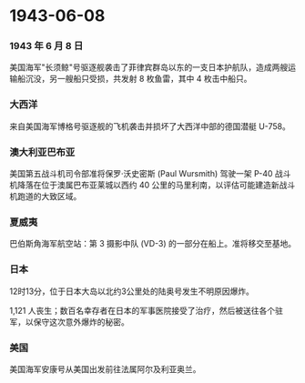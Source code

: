 # 1943-06-08

### 1943 年 6 月 8 日

美国海军"长须鲸"号驱逐舰袭击了菲律宾群岛以东的一支日本护航队，造成两艘运输船沉没，另一艘船只受损，共发射
8 枚鱼雷，其中 4 枚击中船只。

### 大西洋

来自美国海军博格号驱逐舰的飞机袭击并损坏了大西洋中部的德国潜艇 U-758。

### 澳大利亚巴布亚

美国第五战斗机司令部准将保罗·沃史密斯 (Paul Wursmith) 驾驶一架 P-40
战斗机降落在位于澳属巴布亚莱城以西约 40
公里的马里利南，以评估可能建造新战斗机跑道的大致区域。

### 夏威夷

巴伯斯角海军航空站：第 3 摄影中队 (VD-3)
的一部分在船上。准将移交至基地。

### 日本

12时13分，位于日本大岛以北约3公里处的陆奥号发生不明原因爆炸。

1,121
人丧生；数百名幸存者在日本的军事医院接受了治疗，然后被送往各个驻军，以保守这次意外爆炸的秘密。

### 美国

美国海军安康号从美国出发前往法属阿尔及利亚奥兰。